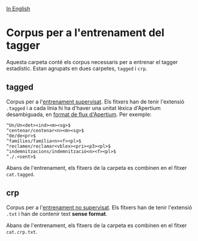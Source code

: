 [In English](README.md)

# Corpus per a l'entrenament del tagger

Aquesta carpeta conté els corpus necessaris per a entrenar el tagger estadístic. Estan agrupats en dues carpetes, `tagged` i `crp`.

## tagged

Corpus per a l'[entrenament supervisat](https://wiki.apertium.org/wiki/Supervised_tagger_training). Els fitxers han de tenir l'extensió `.tagged` i a cada línia hi ha d'haver una unitat lèxica d'Apertium desambiguada, en [format de flux d'Apertium](https://wiki.apertium.org/wiki/Apertium_stream_format). Per exemple:

```
^Un/Un<det><ind><m><sg>$
^centenar/centenar<n><m><sg>$
^de/de<pr>$
^famílies/família<n><f><pl>$
^reclamen/reclamar<vblex><pri><p3><pl>$
^indemnitzacions/indemnització<n><f><pl>$
^./.<sent>$
```

Abans de l'entrenament, els fitxers de la carpeta es combinen en el fitxer `cat.tagged`.

## crp

Corpus per a l'[entrenament no supervisat](https://wiki.apertium.org/wiki/Unsupervised_tagger_training). Els fitxers han de tenir l'extensió `.txt` i han de contenir text **sense format**.

Abans de l'entrenament, els fitxers de la carpeta es combinen en el fitxer `cat.crp.txt`.
